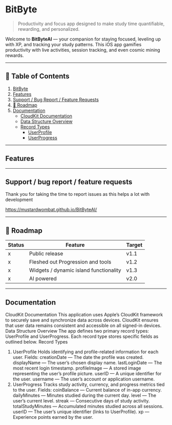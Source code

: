 # BitByte

> Productivity and focus app designed to make study time quantifiable, rewarding, and personalized.

Welcome to **BitByteAI** — your companion for staying focused, leveling up with XP, and tracking your study patterns. This iOS app gamifies productivity with live activities, session tracking, and even cosmic mining rewards.


---
## 📑 Table of Contents

1. [BitByte](#bitbyte)
2. [Features](#features)
3. [Support / Bug Report / Feature Requests](#support--bug-report--feature-requests)
4. [🧭 Roadmap](#-roadmap)
5. [Documentation](#documentation)
   - [CloudKit Documentation](#cloudkit-documentation)
   - [Data Structure Overview](#data-structure-overview)
   - [Record Types](#record-types)
     - [UserProfile](#1-userprofile)
     - [UserProgress](#2-userprogress)

---

## Features

---

## Support / bug report / feature requests

Thank you for taking the time to report issues as this helps a lot with development

https://mustardwombat.github.io/BitByteAI/

---

## 🧭 Roadmap

| Status | Feature                              | Target |
|--------|--------------------------------------|--------|
| x      | Public release                       | v1.1   |
| x      | Fleshed out Progression and tools    | v1.2   |
| x      | Widgets / dynamic island functionality | v1.3   |
| x      | AI powered                           | v2.0   |


---

## Documentation

CloudKit Documentation
This application uses Apple’s CloudKit framework to securely save and synchronize data across devices. CloudKit ensures that user data remains consistent and accessible on all signed-in devices.
Data Structure Overview
The app defines two primary record types: UserProfile and UserProgress. Each record type stores specific fields as outlined below.
Record Types
1. UserProfile
Holds identifying and profile-related information for each user.
Fields:
creationDate — The date the profile was created.
displayName — The user’s chosen display name.
lastLoginDate — The most recent login timestamp.
profileImage — A stored image representing the user’s profile picture.
userID — A unique identifier for the user.
username — The user’s account or application username.
2. UserProgress
Tracks study activity, currency, and progress metrics tied to the user.
Fields:
coinBalance — Current balance of in-app currency.
dailyMinutes — Minutes studied during the current day.
level — The user’s current level.
streak — Consecutive days of study activity.
totalStudyMinutes — Accumulated minutes studied across all sessions.
userID — The user’s unique identifier (links to UserProfile).
xp — Experience points earned by the user.
